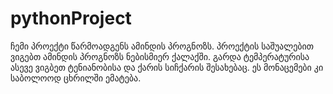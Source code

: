 # pythonProject
ჩემი პროექტი წარმოადგენს ამინდის პროგნოზს. პროექტის საშუალებით ვიგებთ ამინდის პროგნოზს ნებისმიერ ქალაქში. გარდა ტემპერატურისა ასევე ვიგბეთ ტენიანობისა და ქარის სიჩქარის 
შესახებაც. ეს მონაცემები კი საბოლოოდ ცხრილში ემატება.
